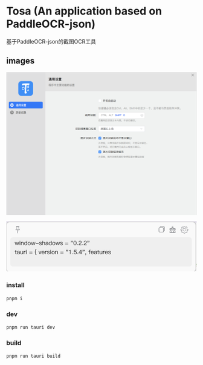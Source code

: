 # Tosa (An application based on PaddleOCR-json)

基于PaddleOCR-json的截图OCR工具

## images

![设置](images/setting.png)

![截图ocr](images/ocr.png)

### install

```bash
pnpm i
```

### dev

```bash
pnpm run tauri dev
```

### build

```bash
pnpm run tauri build
```